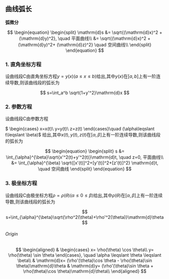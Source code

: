 ## 曲线弧长

**弧微分**

$$
\begin{equation}
	\begin{split}
		\mathrm{d}s
		&= \sqrt{(\mathrm{d}x)^2 + (\mathrm{d}y)^2}, \quad 平面曲线\\
		&= \sqrt{(\mathrm{d}x)^2 + (\mathrm{d}y)^2+ (\mathrm{d}z)^2} \quad 空间曲线\\
	\end{split}
\end{equation}
$$

### 1. 直角坐标方程

设曲线段C由直角坐标方程$y=y(x)(a\leqslant x\leqslant b)$给出,其中$y(x)$在$[a,b]$上有一阶连续导数,则该曲线段的弧长为

$$
s=\int_a^b \sqrt{1+y'^2}\mathrm{d}x
$$

### 2. 参数方程

设曲线段C由参数方程

$
\begin{cases}
	x=x(t)\\
	y=y(t)\\
	z=z(t)
\end{cases}\quad (\alpha\leqslant t\leqslant \beta)$
给出,其中$x(t),y(t),z(t)$在$[\alpha,\beta]$上有一阶连续导数,则该曲线段的弧长为

$$
\begin{equation}
	\begin{split}
		s
		&= \int_{\alpha}^{\beta}\sqrt{x'^2(t)+y'^2(t)}\mathrm{d}t, \quad z=0, 平面曲线\\
		&= \int_{\alpha}^{\beta} \sqrt{[x'(t)]^2+[y'(t)]^2+[z'(t)]^2} \mathrm{d}t, \quad 空间曲线
	\end{split}
\end{equation}
$$

### 3. 极坐标方程

设曲线段C由极坐标方程$\rho=\rho(\theta)(\alpha\leqslant 0\leqslant β)$给出,其中$\rho(\theta)$在$[\alpha,\beta]$上有一阶连续导数,则该曲线段的弧长为

$$
s=\int_{\alpha}^{\beta}\sqrt{\rho^2(\theta)+\rho'^2(\theta)}\mathrm{d}\theta
$$

###### Origin

$$
\begin{aligned}
	&
	\begin{cases}
		x= \rho(\theta) \cos \theta\\
		y= \rho(\theta) \sin \theta
	\end{cases}, \quad \alpha \leqslant \theta \leqslant \beta\\
	& \mathrm{d}x= (\rho'(\theta)\cos \theta - \rho(\theta)\sin \theta)\mathrm{d}\theta
	& \mathrm{d}y= (\rho'(\theta)\sin \theta + \rho(\theta)\cos \theta)\mathrm{d}\theta\\
\end{aligned}
$$

